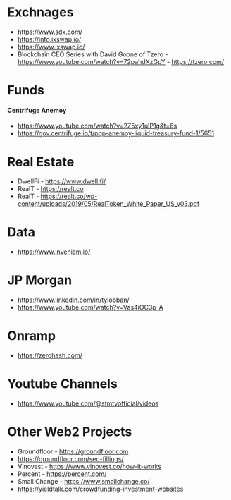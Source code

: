 # Exchnages
- https://www.sdx.com/
- https://info.ixswap.io/
- https://www.ixswap.io/
- Blockchain CEO Series with David Goone of Tzero - https://www.youtube.com/watch?v=72pahdXzGpY - https://tzero.com/



# Funds
#### Centrifuge Anemoy
- https://www.youtube.com/watch?v=2Z5xy1uIP1g&t=6s
- https://gov.centrifuge.io/t/pop-anemoy-liquid-treasury-fund-1/5651


# Real Estate
- DwellFi - https://www.dwell.fi/
- RealT - https://realt.co
- RealT - https://realt.co/wp-content/uploads/2019/05/RealToken_White_Paper_US_v03.pdf

# Data
- https://www.inveniam.io/

# JP Morgan
- https://www.linkedin.com/in/tylobban/ 
- https://www.youtube.com/watch?v=Vas4iOC3p_A


# Onramp
- https://zerohash.com/
  
# Youtube Channels
- https://www.youtube.com/@stmtvofficial/videos

# Other Web2 Projects
- Groundfloor - https://groundfloor.com
- https://groundfloor.com/sec-fillings/
- Vinovest - https://www.vinovest.co/how-it-works
- Percent - https://percent.com/
- Small Change - https://www.smallchange.co/
- https://yieldtalk.com/crowdfunding-investment-websites
  


